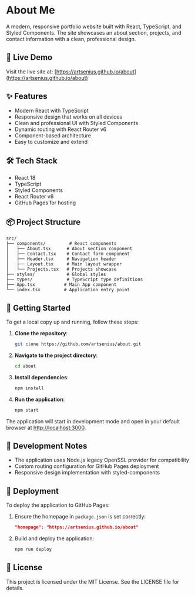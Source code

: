 # About Me

A modern, responsive portfolio website built with React, TypeScript, and Styled Components. The site showcases an about section, projects, and contact information with a clean, professional design.

## 🚀 Live Demo

Visit the live site at: [https://artsenius.github.io/about](https://artsenius.github.io/about)

## ✨ Features

- Modern React with TypeScript
- Responsive design that works on all devices
- Clean and professional UI with Styled Components
- Dynamic routing with React Router v6
- Component-based architecture
- Easy to customize and extend

## 🛠 Tech Stack

- React 18
- TypeScript
- Styled Components
- React Router v6
- GitHub Pages for hosting

## 📦 Project Structure

```
src/
├── components/         # React components
│   ├── About.tsx      # About section component
│   ├── Contact.tsx    # Contact form component
│   ├── Header.tsx     # Navigation header
│   ├── Layout.tsx     # Main layout wrapper
│   └── Projects.tsx   # Projects showcase
├── styles/            # Global styles
├── types/             # TypeScript type definitions
├── App.tsx           # Main App component
└── index.tsx         # Application entry point
```

## 🚀 Getting Started

To get a local copy up and running, follow these steps:

1. **Clone the repository**:
   ```bash
   git clone https://github.com/artsenius/about.git
   ```

2. **Navigate to the project directory**:
   ```bash
   cd about
   ```

3. **Install dependencies**:
   ```bash
   npm install
   ```

4. **Run the application**:
   ```bash
   npm start
   ```

The application will start in development mode and open in your default browser at [http://localhost:3000](http://localhost:3000).

## 📝 Development Notes

- The application uses Node.js legacy OpenSSL provider for compatibility
- Custom routing configuration for GitHub Pages deployment
- Responsive design implementation with styled-components

## 🚀 Deployment

To deploy the application to GitHub Pages:

1. Ensure the homepage in `package.json` is set correctly:
   ```json
   "homepage": "https://artsenius.github.io/about"
   ```

2. Build and deploy the application:
   ```bash
   npm run deploy
   ```

## 📄 License

This project is licensed under the MIT License. See the LICENSE file for details.